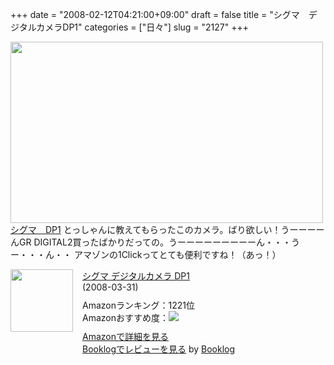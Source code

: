 +++
date = "2008-02-12T04:21:00+09:00"
draft = false
title = "シグマ　デジタルカメラDP1"
categories = ["日々"]
slug = "2127"
+++

<a href="http://www.amazon.co.jp/gp/redirect.html%3FASIN=B0013DCOZC%26tag=ieiriblog-22%26lcode=xm2%26cID=2025%26ccmID=165953%26location=/o/ASIN/B0013DCOZC%253FSubscriptionId=08M7KT9XDNR3N95ANHR2/ref=nosim" target="_blank"><img src="http://ieiriblog.img.jugem.jp/20080212_420787.jpg" width="500" height="290" alt="" class="pict" />
シグマ　DP1</a>
とっしゃんに教えてもらったこのカメラ。ばり欲しい！うーーーーんGR DIGITAL2買ったばかりだっての。うーーーーーーーーーん・・・うー・・・ん・・
アマゾンの1Clickってとても便利ですね！（あっ！）
<div class="booklog-all" style="margin-bottom:10px;"><div class="booklog-img" style="float:left; margin-right:15px;"><a href="http://www.amazon.co.jp/gp/redirect.html%3FASIN=B0013DCOZC%26tag=ieiriblog-22%26lcode=xm2%26cID=2025%26ccmID=165953%26location=/o/ASIN/B0013DCOZC%253FSubscriptionId=08M7KT9XDNR3N95ANHR2/ref=nosim" target="_blank"><img src="http://ecx.images-amazon.com/images/I/21RdWaIjygL.jpg"  class="booklog-imgsrc" style="border:0px; width:100px"></a><br></div><div class="booklog-data" style="float:left; width:300px;"><div class="booklog-title"><a href="http://www.amazon.co.jp/gp/redirect.html%3FASIN=B0013DCOZC%26tag=ieiriblog-22%26lcode=xm2%26cID=2025%26ccmID=165953%26location=/o/ASIN/B0013DCOZC%253FSubscriptionId=08M7KT9XDNR3N95ANHR2/ref=nosim" target="_blank">シグマ デジタルカメラ DP1</a></div><div class="booklog-pub">(2008-03-31)</div><div class="booklog-info" style="margin-top:10px;">Amazonランキング：1221位<br>Amazonおすすめ度：<img src="http://booklog.jp/img/0.gif"><br></div><div class="booklog-link" style="margin-top:10px;"><a href="http://www.amazon.co.jp/gp/redirect.html%3FASIN=B0013DCOZC%26tag=ieiriblog-22%26lcode=xm2%26cID=2025%26ccmID=165953%26location=/o/ASIN/B0013DCOZC%253FSubscriptionId=08M7KT9XDNR3N95ANHR2/ref=nosim" target="_blank">Amazonで詳細を見る</a><br><a href="http://booklog.jp/asin/B0013DCOZC" target="_blank">Booklogでレビューを見る</a> by <a href="http://booklog.jp" target="_blank">Booklog</a><br></div></div><br style="clear:left"></div>
